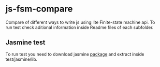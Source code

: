 # js-fsm-compare

Compare of different ways to write js using lite Finite-state machine api.
To run test check aditional information inside Readme files of each subfolder.

## Jasmine test

To run test you need to download jasmine [package][7a11264d] and extract inside test/jasmine/lib.

  [7a11264d]: https://github.com/jasmine/jasmine/releases "Jasmine standalone"
